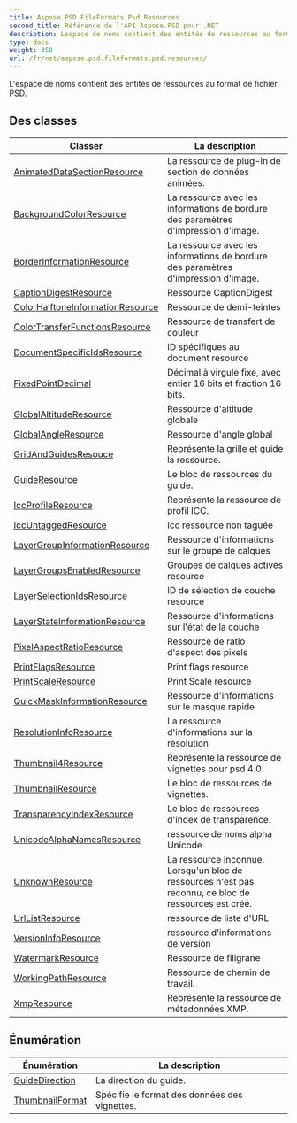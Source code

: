 ```yaml
---
title: Aspose.PSD.FileFormats.Psd.Resources
second_title: Référence de l'API Aspose.PSD pour .NET
description: Lespace de noms contient des entités de ressources au format de fichier PSD.
type: docs
weight: 350
url: /fr/net/aspose.psd.fileformats.psd.resources/
---
```

L'espace de noms contient des entités de ressources au format de fichier PSD.

## Des classes

| Classer | La description |
| --- | --- |
| [AnimatedDataSectionResource](./animateddatasectionresource/) | La ressource de plug-in de section de données animées. |
| [BackgroundColorResource](./backgroundcolorresource/) | La ressource avec les informations de bordure des paramètres d'impression d'image. |
| [BorderInformationResource](./borderinformationresource/) | La ressource avec les informations de bordure des paramètres d'impression d'image. |
| [CaptionDigestResource](./captiondigestresource/) | Ressource CaptionDigest |
| [ColorHalftoneInformationResource](./colorhalftoneinformationresource/) | Ressource de demi-teintes |
| [ColorTransferFunctionsResource](./colortransferfunctionsresource/) | Ressource de transfert de couleur |
| [DocumentSpecificIdsResource](./documentspecificidsresource/) | ID spécifiques au document resource |
| [FixedPointDecimal](./fixedpointdecimal/) | Décimal à virgule fixe, avec entier 16 bits et fraction 16 bits. |
| [GlobalAltitudeResource](./globalaltituderesource/) | Ressource d'altitude globale |
| [GlobalAngleResource](./globalangleresource/) | Ressource d'angle global |
| [GridAndGuidesResouce](./gridandguidesresouce/) | Représente la grille et guide la ressource. |
| [GuideResource](./guideresource/) | Le bloc de ressources du guide. |
| [IccProfileResource](./iccprofileresource/) | Représente la ressource de profil ICC. |
| [IccUntaggedResource](./iccuntaggedresource/) | Icc ressource non taguée |
| [LayerGroupInformationResource](./layergroupinformationresource/) | Ressource d'informations sur le groupe de calques |
| [LayerGroupsEnabledResource](./layergroupsenabledresource/) | Groupes de calques activés resource |
| [LayerSelectionIdsResource](./layerselectionidsresource/) | ID de sélection de couche resource |
| [LayerStateInformationResource](./layerstateinformationresource/) | Ressource d'informations sur l'état de la couche |
| [PixelAspectRatioResource](./pixelaspectratioresource/) | Ressource de ratio d'aspect des pixels |
| [PrintFlagsResource](./printflagsresource/) | Print flags resource |
| [PrintScaleResource](./printscaleresource/) | Print Scale resource |
| [QuickMaskInformationResource](./quickmaskinformationresource/) | Ressource d'informations sur le masque rapide |
| [ResolutionInfoResource](./resolutioninforesource/) | La ressource d'informations sur la résolution |
| [Thumbnail4Resource](./thumbnail4resource/) | Représente la ressource de vignettes pour psd 4.0. |
| [ThumbnailResource](./thumbnailresource/) | Le bloc de ressources de vignettes. |
| [TransparencyIndexResource](./transparencyindexresource/) | Le bloc de ressources d'index de transparence. |
| [UnicodeAlphaNamesResource](./unicodealphanamesresource/) | ressource de noms alpha Unicode |
| [UnknownResource](./unknownresource/) | La ressource inconnue. Lorsqu'un bloc de ressources n'est pas reconnu, ce bloc de ressources est créé. |
| [UrlListResource](./urllistresource/) | ressource de liste d'URL |
| [VersionInfoResource](./versioninforesource/) | ressource d'informations de version |
| [WatermarkResource](./watermarkresource/) | Ressource de filigrane |
| [WorkingPathResource](./workingpathresource/) | Ressource de chemin de travail. |
| [XmpResource](./xmpresource/) | Représente la ressource de métadonnées XMP. |
## Énumération

| Énumération | La description |
| --- | --- |
| [GuideDirection](./guidedirection/) | La direction du guide. |
| [ThumbnailFormat](./thumbnailformat/) | Spécifie le format des données des vignettes. |


